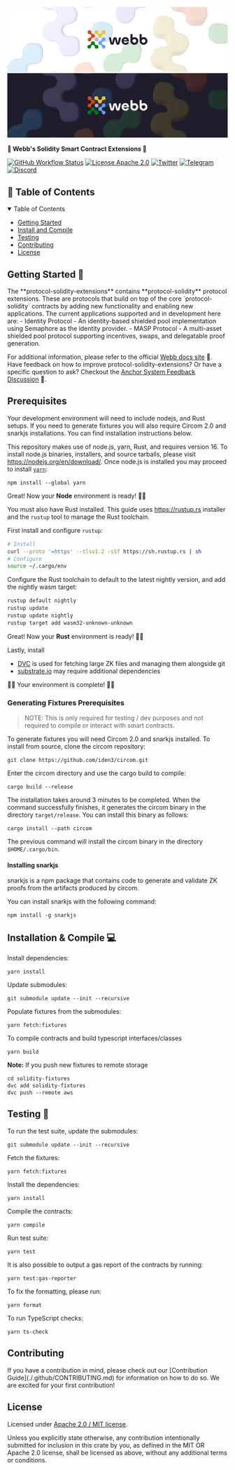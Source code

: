<div align="center">
<a href="https://www.webb.tools/">

  ![Webb Logo](./.github/assets/webb_banner_light.png#gh-light-mode-only)
  ![Webb Logo](./.github/assets/webb_banner_dark.png#gh-dark-mode-only)
  </a>
</div>
<p align="left">
    <strong>🚀 Webb's Solidity Smart Contract Extensions 🚀</strong>
</p>

[![GitHub Workflow Status](https://img.shields.io/github/actions/workflow/status/webb-tools/protocol-solidity-extensions/check.yml?branch=main&style=flat-square)](https://github.com/webb-tools/protocol-solidity-extensions/actions) [![License Apache 2.0](https://img.shields.io/badge/License-Apache%202.0-blue.svg?style=flat-square)](https://www.apache.org/licenses/LICENSE-2.0) [![Twitter](https://img.shields.io/twitter/follow/webbprotocol.svg?style=flat-square&label=Twitter&color=1DA1F2)](https://twitter.com/webbprotocol) [![Telegram](https://img.shields.io/badge/Telegram-gray?logo=telegram)](https://t.me/webbprotocol) [![Discord](https://img.shields.io/discord/833784453251596298.svg?style=flat-square&label=Discord&logo=discord)](https://discord.gg/cv8EfJu3Tn)


<!-- TABLE OF CONTENTS -->
<h2 id="table-of-contents" style=border:0!important> 📖 Table of Contents</h2>

<details open="open">
  <summary>Table of Contents</summary>
  <ul>
    <li><a href="#start"> Getting Started</a></li>
    <li><a href="#compile">Install and Compile</a></li>
    <li><a href="#test">Testing</a></li>
    <li><a href="#contribute">Contributing</a></li>
    <li><a href="#license">License</a></li>
  </ul>  
</details>

<h2 id="start"> Getting Started  🎉 </h2>
The **protocol-solidity-extensions** contains **protocol-solidity** protocol extensions. These are protocols that build on top of the core `protocol-solidity` contracts by adding new functionality and enabling new applications. The current applications supported and in development here are:
- Identity Protocol - An identity-based shielded pool implementation using Semaphore as the identity provider.
- MASP Protocol - A multi-asset shielded pool protocol supporting incentives, swaps, and delegatable proof generation.

For additional information, please refer to the official [Webb docs site](http://docs.webb.tools/) 📝. Have feedback on how to improve protocol-solidity-extensions? Or have a specific question to ask? Checkout the [Anchor System Feedback Discussion](https://github.com/webb-tools/feedback/discussions/categories/anchor-protocol) 💬.

## Prerequisites

Your development environment will need to include nodejs, and Rust setups. If you need to generate fixtures you will also require Circom 2.0 and snarkjs installations. You can find installation instructions below. 

This repository makes use of node.js, yarn, Rust, and requires version 16. To install node.js binaries, installers, and source tarballs, please visit https://nodejs.org/en/download/. Once node.js is installed you may proceed to install [`yarn`](https://classic.yarnpkg.com/en/docs/install):

```
npm install --global yarn
```

Great! Now your **Node** environment is ready! 🚀🚀

You must also have Rust installed. This guide uses <https://rustup.rs> installer and the `rustup` tool to manage the Rust toolchain.

First install and configure `rustup`:

```bash
# Install
curl --proto '=https' --tlsv1.2 -sSf https://sh.rustup.rs | sh
# Configure
source ~/.cargo/env
```

Configure the Rust toolchain to default to the latest nightly version, and add the nightly wasm target:

```bash
rustup default nightly
rustup update
rustup update nightly
rustup target add wasm32-unknown-unknown
```

Great! Now your **Rust** environment is ready! 🚀🚀

Lastly, install 

  - [DVC](https://dvc.org/) is used for fetching large ZK files and managing them alongside git
  - [substrate.io](https://docs.substrate.io/main-docs/install/) may require additional dependencies

🚀🚀 Your environment is complete! 🚀🚀

### Generating Fixtures Prerequisites

> NOTE: This is only required for testing / dev purposes and not required to compile or interact with smart contracts. 

To generate fixtures you will need Circom 2.0 and snarkjs installed. To install from source, clone the circom repository:

```
git clone https://github.com/iden3/circom.git
```

Enter the circom directory and use the cargo build to compile:
```
cargo build --release
```

The installation takes around 3 minutes to be completed. When the command successfully finishes, it generates the circom binary in the directory `target/release`. You can install this binary as follows:
```
cargo install --path circom
```
The previous command will install the circom binary in the directory `$HOME/.cargo/bin`.

#### Installing snarkjs

snarkjs is a npm package that contains code to generate and validate ZK proofs from the artifacts produced by circom.

You can install snarkjs with the following command:
```
npm install -g snarkjs
```

<h2 id="compile"> Installation & Compile 💻 </h2>

Install dependencies: 

```
yarn install 
```

Update submodules:

```
git submodule update --init --recursive
```

Populate fixtures from the submodules:

```
yarn fetch:fixtures
```

To compile contracts and build typescript interfaces/classes

```
yarn build
```

**Note:** If you push new fixtures to remote storage

```
cd solidity-fixtures
dvc add solidity-fixtures
dvc push --remote aws
```

<h2 id="test"> Testing 🧪 </h2>

To run the test suite, update the submodules:

```
git submodule update --init --recursive
```

Fetch the fixtures:
```
yarn fetch:fixtures
```

Install the dependencies:

```
yarn install
```

Compile the contracts:

```
yarn compile
```

Run test suite:

```
yarn test
```

It is also possible to output a gas report of the contracts by running:

```
yarn test:gas-reporter
```

To fix the formatting, please run:

```
yarn format
```

To run TypeScript checks:

```
yarn ts-check
```

<h2 id="contribute"> Contributing </h2>
If you have a contribution in mind, please check out our [Contribution Guide](./.github/CONTRIBUTING.md) for information on how to do so. We are excited for your first contribution!

<h2 id="license"> License </h2>

Licensed under <a href="LICENSE">Apache 2.0 / MIT license</a>.

Unless you explicitly state otherwise, any contribution intentionally submitted for inclusion in this crate by you, as defined in the MIT OR Apache 2.0 license, shall be licensed as above, without any additional terms or conditions.
